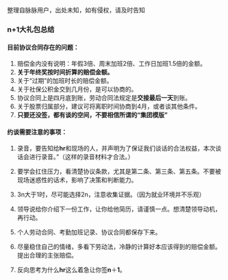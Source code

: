 整理自脉脉用户，出处未知，如有侵权，请及时告知



### n+1大礼包总结 

#### 目前协议合同存在的问题： 

1. 赔偿金内没有说明：年假3倍、周末加班2倍、工作日加班1.5倍的金额。
2. **关于年终奖按时间折算的赔偿金额。** 
3. 关于“过期”的加班时长的赔偿金额。
4. 关于社保公积金交到几月份，是可以协商的。 
5. 协议合同上是四月底到账，劳动合同法规定是**交接最后一天**到账。
6. 关于股票归属部分，建议可将离职时间协商到4月，或者谈其他条件。 
7. **只要还没签，都有谈的空间，不要相信所谓的“集团模版”**



#### 约谈需要注意的事项：

1. 录音，要告知给**hr**和现场的人，并声明为了保证我们谈话的合法权益，本次谈话会进行录音。”（这样的录音材料才合法。） 

2. 要学会扛住压力，看清楚协议条款，尤其是第二条、第三条、第五条。不要被现场迷惑性的话术，影响了决策和判断能力。 

3. 3n大于1时，尽可能选择2n，注意收集证据。（因为就业环境并不乐观）

4. 领导说给你介绍下一份工作，让你给他简历，请谨慎一点。想清楚领导动机，再行动。

5. 个人劳动合同、考勤加班记录、协议合同都保存下来。

6. 尽量稳住自己的情绪，多看下劳动法，冷静的计算好本应该得到的赔偿金额。提出合理的主张赔偿。

7. 反向思考为什么**hr**这么着急让你签**n**＋**1**。